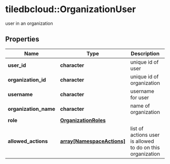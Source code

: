 # tiledbcloud::OrganizationUser

user in an organization
## Properties
Name | Type | Description | Notes
------------ | ------------- | ------------- | -------------
**user_id** | **character** | unique id of user | [optional] 
**organization_id** | **character** | unique id of organization | [optional] 
**username** | **character** | username for user | [optional] 
**organization_name** | **character** | name of organization | [optional] 
**role** | [**OrganizationRoles**](OrganizationRoles.md) |  | [optional] 
**allowed_actions** | [**array[NamespaceActions]**](NamespaceActions.md) | list of actions user is allowed to do on this organization | [optional] 


